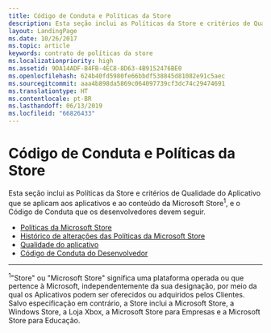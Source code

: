```yaml
---
title: Código de Conduta e Políticas da Store
description: Esta seção inclui as Políticas da Store e critérios de Qualidade do Aplicativo que se aplicam aos aplicativos e ao conteúdo da Microsoft Store, e o Código de Conduta que os desenvolvedores devem seguir.
layout: LandingPage
ms.date: 10/26/2017
ms.topic: article
keywords: contrato de políticas da store
ms.localizationpriority: high
ms.assetid: 9DA14ADF-B4FB-4EC8-8D63-4B9152476BE0
ms.openlocfilehash: 624b40fd5980fe66bbdf538845d81082e91c5aec
ms.sourcegitcommit: aaa4b898da5869c064097739cf3dc74c29474691
ms.translationtype: HT
ms.contentlocale: pt-BR
ms.lasthandoff: 06/13/2019
ms.locfileid: "66826433"
---
```

# <a name="store-policies-and-code-of-conduct"></a>Código de Conduta e Políticas da Store

Esta seção inclui as Políticas da Store e critérios de Qualidade do Aplicativo que se aplicam aos aplicativos e ao conteúdo da Microsoft Store<sup>1</sup>, e o Código de Conduta que os desenvolvedores devem seguir.

- [Políticas da Microsoft Store](store-policies.md)
- [Histórico de alterações das Políticas da Microsoft Store](store-policies-change-history.md)
- [Qualidade do aplicativo](store-app-quality.md)
- [Código de Conduta do Desenvolvedor](store-developer-code-of-conduct.md)


---
<sup>1</sup>"Store" ou "Microsoft Store" significa uma plataforma operada ou que pertence à Microsoft, independentemente da sua designação, por meio da qual os Aplicativos podem ser oferecidos ou adquiridos pelos Clientes. Salvo especificação em contrário, a Store inclui a Microsoft Store, a Windows Store, a Loja Xbox, a Microsoft Store para Empresas e a Microsoft Store para Educação.
